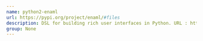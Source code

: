 ```yaml
---
name: python2-enaml
url: https://pypi.org/project/enaml/#files
description: DSL for building rich user interfaces in Python. URL : https://pypi.org/project/enaml/#files Groups : None
group: None
---
```

